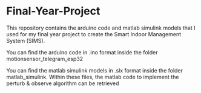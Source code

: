 # Final-Year-Project

This repository contains the arduino code and matlab simulink models that I used for my final year project to create the Smart Indoor Management System (SIMS). 

You can find the arduino code in .ino format inside the folder motionsensor_telegram_esp32

You can find the matlab simulink models in .slx format inside the folder matlab_simulink. Within these files, the matlab code to implement the perturb & observe algorithm can be retrieved

